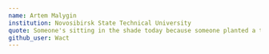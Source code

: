 ```yaml
---
name: Artem Malygin
institution: Novosibirsk State Technical University
quote: Someone's sitting in the shade today because someone planted a tree a long time ago - Warren Buffett
github_user: Wact
---
```

